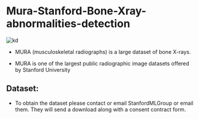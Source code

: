 # Mura-Stanford-Bone-Xray-abnormalities-detection
![kd](https://i.ibb.co/Yptm4k7/mura.jpg)


* MURA (musculoskeletal radiographs) is a large dataset of bone X-rays.


* MURA is one of the largest public radiographic image datasets offered by Stanford University



## Dataset:
* To obtain the dataset please contact or email StanfordMLGroup or email them. They will send a download along with a consent contract form.


